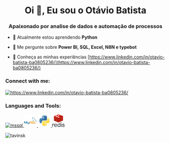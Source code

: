 <h1 align="center">Oi 👋, Eu sou o Otávio Batista</h1>
<h3 align="center">Apaixonado por analise de dados e automação de processos</h3>

- 🌱 Atualmente estou aprendendo **Python**

- 💬 Me pergunte sobre **Power BI, SQL, Excel, N8N e typebot**

- 📄 Conheça as minhas experiências [https://www.linkedin.com/in/otavio-batista-ba0805236/](https://www.linkedin.com/in/otavio-batista-ba0805236/)

<h3 align="left">Connect with me:</h3>
<p align="left">
<a href="https://linkedin.com/in/https://www.linkedin.com/in/otavio-batista-ba0805236/" target="blank"><img align="center" src="https://raw.githubusercontent.com/rahuldkjain/github-profile-readme-generator/master/src/images/icons/Social/linked-in-alt.svg" alt="https://www.linkedin.com/in/otavio-batista-ba0805236/" height="30" width="40" /></a>
</p>

<h3 align="left">Languages and Tools:</h3>
<p align="left"> <a href="https://www.microsoft.com/en-us/sql-server" target="_blank" rel="noreferrer"> <img src="https://www.svgrepo.com/show/303229/microsoft-sql-server-logo.svg" alt="mssql" width="40" height="40"/> </a> <a href="https://www.mysql.com/" target="_blank" rel="noreferrer"> <img src="https://raw.githubusercontent.com/devicons/devicon/master/icons/mysql/mysql-original-wordmark.svg" alt="mysql" width="40" height="40"/> </a> <a href="https://www.python.org" target="_blank" rel="noreferrer"> <img src="https://raw.githubusercontent.com/devicons/devicon/master/icons/python/python-original.svg" alt="python" width="40" height="40"/> </a> <a href="https://redis.io" target="_blank" rel="noreferrer"> <img src="https://raw.githubusercontent.com/devicons/devicon/master/icons/redis/redis-original-wordmark.svg" alt="redis" width="40" height="40"/> </a> </p>

<p><img align="center" src="https://github-readme-stats.vercel.app/api/top-langs?username=tavinsk&show_icons=true&locale=en&layout=compact" alt="tavinsk" /></p>

